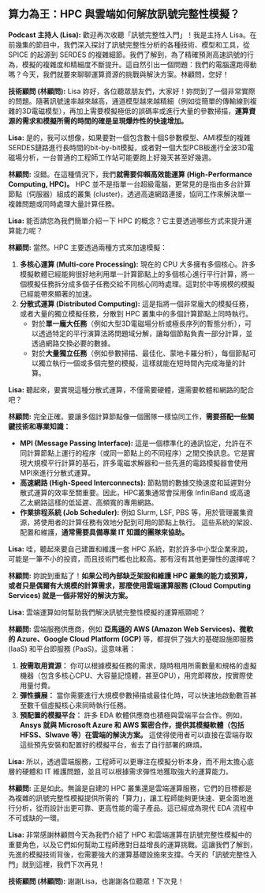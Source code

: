 算力為王：HPC 與雲端如何解放訊號完整性模擬？
---

**Podcast 主持人 (Lisa):** 歡迎再次收聽「訊號完整性入門」！我是主持人 Lisa。在前幾集的節目中，我們深入探討了訊號完整性分析的各種技術、模型和工具，從 SPICE 的起源到 SERDES 的複雜細節。我們了解到，為了精確預測高速訊號的行為，模擬的複雜度和精細度不斷提升。這自然引出一個問題：我們的電腦還跑得動嗎？今天，我們就要來聊聊運算資源的挑戰與解決方案。林顧問，您好！

**技術顧問 (林顧問):** Lisa 妳好，各位聽眾朋友們，大家好！妳問到了一個非常實際的問題。隨著訊號速率越來越高，通道模型越來越精細（例如從簡單的傳輸線到複雜的3D電磁模型），再加上需要模擬極低的誤碼率或進行大量的參數掃描，**運算資源的需求和模擬所需的時間的確是呈現爆炸性的快速增加。**

**Lisa:** 是的，我可以想像，如果要對一個包含數十個S參數模型、AMI模型的複雜SERDES鏈路進行長時間的bit-by-bit模擬，或者對一個大型PCB板進行全波3D電磁場分析，一台普通的工程師工作站可能要跑上好幾天甚至好幾週。

**林顧問:** 沒錯。在這種情況下，我們**就需要仰賴高效能運算 (High-Performance Computing, HPC)。** HPC 並不是指單一台超級電腦，更常見的是指由多台計算節點（伺服器）組成的叢集 (cluster)，透過高速網路連接，協同工作來解決單一複雜問題或同時處理大量計算任務。

**Lisa:** 能否請您為我們簡單介紹一下 HPC 的概念？它主要透過哪些方式來提升運算能力呢？

**林顧問:** 當然。HPC 主要透過兩種方式來加速模擬：
1.  **多核心運算 (Multi-core Processing):** 現在的 CPU 大多擁有多個核心。許多模擬軟體已經能夠很好地利用單一計算節點上的多個核心進行平行計算，將一個模擬任務拆分成多個子任務交給不同核心同時處理。這對於中等規模的模擬已經能帶來顯著的加速。
2.  **分散式運算 (Distributed Computing):** 這是指將一個非常龐大的模擬任務，或者大量的獨立模擬任務，分散到 HPC 叢集中的多個計算節點上同時執行。
    *   對於**單一龐大任務**（例如大型3D電磁場分析或極長序列的暫態分析），可以透過特定的平行演算法將問題域分解，讓每個節點負責一部分計算，並透過網路交換必要的數據。
    *   對於**大量獨立任務**（例如參數掃描、最佳化、蒙地卡羅分析），每個節點可以獨立執行一個或多個完整的模擬，這樣就能在短時間內完成海量的計算。

**Lisa:** 聽起來，要實現這種分散式運算，不僅需要硬體，還需要軟體和網路的配合吧？

**林顧問:** 完全正確。要讓多個計算節點像一個團隊一樣協同工作，**需要搭配一些關鍵技術和專業知識：**
*   **MPI (Message Passing Interface):** 這是一個標準化的通訊協定，允許在不同計算節點上運行的程序（或同一節點上的不同程序）之間交換訊息。它是實現大規模平行計算的基石，許多電磁求解器和一些先進的電路模擬器會使用MPI來進行分散式運算。
*   **高速網路 (High-Speed Interconnects):** 節點間的數據交換速度和延遲對分散式運算的效率至關重要。因此，HPC叢集通常會採用像 InfiniBand 或高速乙太網路這樣的低延遲、高頻寬的專用網路。
*   **作業排程系統 (Job Scheduler):** 例如 Slurm, LSF, PBS 等，用於管理叢集資源，將使用者的計算任務有效地分配到可用的節點上執行。
這些系統的架設、配置和維護，**通常需要具備專業 IT 知識的團隊來協助。**

**Lisa:** 哇，聽起來要自己建置和維護一套 HPC 系統，對於許多中小型企業來說，可能是一筆不小的投資，而且技術門檻也比較高。那有沒有其他更彈性的選擇呢？

**林顧問:** 妳說到重點了！**如果公司內部缺乏架設和維護 HPC 叢集的能力或預算，或者只是偶爾有大規模的計算需求，那麼使用雲端運算服務 (Cloud Computing Services) 就是一個非常好的解決方案。**

**Lisa:** 雲端運算如何幫助我們解決訊號完整性模擬的運算瓶頸呢？

**林顧問:** 雲端服務供應商，例如 **亞馬遜的 AWS (Amazon Web Services)、微軟的 Azure、Google Cloud Platform (GCP)** 等，都提供了強大的基礎設施即服務 (IaaS) 和平台即服務 (PaaS)。這意味著：
1.  **按需取用資源：** 你可以根據模擬任務的需求，隨時租用所需數量和規格的虛擬機器（包含多核心CPU、大容量記憶體，甚至GPU），用完即釋放，按實際使用量付費。
2.  **彈性擴展：** 當你需要進行大規模參數掃描或最佳化時，可以快速地啟動數百甚至數千個虛擬核心來同時執行任務。
3.  **預配置的模擬平台：** 許多 EDA 軟體供應商也積極與雲端平台合作。例如，**Ansys 就與 Microsoft Azure 和 AWS 緊密合作，提供其模擬軟體（包括 HFSS、SIwave 等）在雲端的解決方案。** 這使得使用者可以直接在雲端存取這些預先安裝和配置好的模擬平台，省去了自行部署的麻煩。

**Lisa:** 所以，透過雲端服務，工程師可以更專注在模擬分析本身，而不用太擔心底層的硬體和 IT 維護問題，並且可以根據需求彈性地獲取強大的運算能力。

**林顧問:** 正是如此。無論是自建的 HPC 叢集還是雲端運算服務，它們的目標都是為複雜的訊號完整性模擬提供所需的「算力」，讓工程師能夠更快速、更全面地進行分析，從而設計出更可靠、更高性能的電子產品。這已經成為現代 EDA 流程中不可或缺的一環。

**Lisa:** 非常感謝林顧問今天為我們介紹了 HPC 和雲端運算在訊號完整性模擬中的重要角色，以及它們如何幫助工程師應對日益增長的運算挑戰。這讓我們了解到，先進的模擬技術背後，也需要強大的運算基礎設施來支撐。今天的「訊號完整性入門」就到這裡，我們下次再見！

**技術顧問 (林顧問):** 謝謝Lisa，也謝謝各位聽眾！下次見！